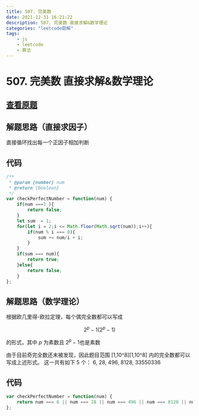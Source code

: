 ```yaml
---
title: 507. 完美数
date: 2021-12-31 16:21:22
description: 507. 完美数 直接求解&数学理论
categories: "leetcode题解"
tags: 
	- js
	- leetcode
	- 算法
---
```


# 507. 完美数 直接求解&数学理论

## [查看原题](https://leetcode-cn.com/problems/perfect-number/)

## 解题思路（直接求因子）

直接循环找出每一个正因子相加判断

## 代码

```javascript
/**
 * @param {number} num
 * @return {boolean}
 */
var checkPerfectNumber = function(num) {
	if(num ===1 ){
		return false;
	}
	let sum  = 1;
	for(let i = 2;i <= Math.floor(Math.sqrt(num));i++){
		if(num % i === 0){
			sum += num/i + i;
		}
	}
	if(sum === num){
		return true;
	}else{
		return false;
	}
};

```

## 解题思路（数学理论）

根据欧几里得-欧拉定理，每个偶完全数都可以写成

$$2^p-1(2^p -1)$$

的形式，其中 $p$ 为素数且 $2^p-1$也是素数

由于目前奇完全数还未被发现，因此题目范围 [1,10^8][1,10^8] 内的完全数都可以写成上述形式。
这一共有如下 5 个：
6, 28, 496, 8128, 33550336

## 代码

```javascript
var checkPerfectNumber = function(num) {
    return num === 6 || num === 28 || num === 496 || num === 8128 || num === 33550336;
};

```
